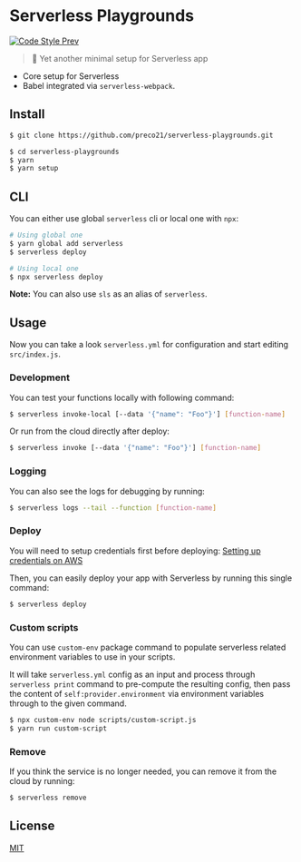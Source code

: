 # Serverless Playgrounds

[![Code Style Prev](https://img.shields.io/badge/code%20style-prev-32c8fc.svg)](https://github.com/preco21/eslint-config-prev)

> 🚀 Yet another minimal setup for Serverless app

* Core setup for Serverless
* Babel integrated via `serverless-webpack`.

## Install

```bash
$ git clone https://github.com/preco21/serverless-playgrounds.git

$ cd serverless-playgrounds
$ yarn
$ yarn setup
```

## CLI

You can either use global `serverless` cli or local one with `npx`:

```bash
# Using global one
$ yarn global add serverless
$ serverless deploy

# Using local one
$ npx serverless deploy
```

**Note:** You can also use `sls` as an alias of `serverless`.

## Usage

Now you can take a look `serverless.yml` for configuration and start editing `src/index.js`.

### Development

You can test your functions locally with following command:

```bash
$ serverless invoke-local [--data '{"name": "Foo"}'] [function-name]
```

Or run from the cloud directly after deploy:

```bash
$ serverless invoke [--data '{"name": "Foo"}'] [function-name]
```

### Logging

You can also see the logs for debugging by running:

```bash
$ serverless logs --tail --function [function-name]
```

### Deploy

You will need to setup credentials first before deploying: [Setting up credentials on AWS](https://serverless.com/framework/docs/providers/aws/guide/credentials/)

Then, you can easily deploy your app with Serverless by running this single command:

```bash
$ serverless deploy
```

### Custom scripts

You can use `custom-env` package command to populate serverless related environment variables to use in your scripts.

It will take `serverless.yml` config as an input and process through `serverless print` command to pre-compute the resulting config, then pass the content of `self:provider.environment` via environment variables through to the given command.

```bash
$ npx custom-env node scripts/custom-script.js
$ yarn run custom-script
```

### Remove

If you think the service is no longer needed, you can remove it from the cloud by running:

```bash
$ serverless remove
```

## License

[MIT](https://preco.mit-license.org/)
